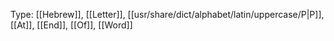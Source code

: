 Type: [[Hebrew]], [[Letter]], [[usr/share/dict/alphabet/latin/uppercase/P|P]], [[At]], [[End]], [[Of]], [[Word]]